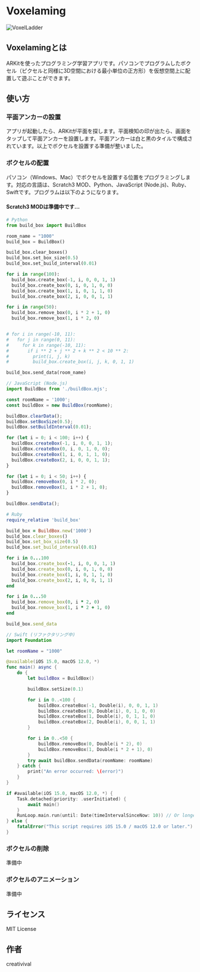 # Voxelaming

![VoxelLadder](image/voxel_ladder.jpeg)

## Voxelamingとは

ARKitを使ったプログラミング学習アプリです。パソコンでプログラムしたボクセル（ピクセルと同様に3D空間における最小単位の正方形）を仮想空間上に配置して遊ぶことができます。

## 使い方

### 平面アンカーの設置

アプリが起動したら、ARKitが平面を探します。平面検知の印が出たら、画面をタップして平面アンカーを設置します。平面アンカーは白と黒のタイルで構成されています。以上でボクセルを設置する準備が整いました。

### ボクセルの配置

パソコン（Windows、Mac）でボクセルを設置する位置をプログラミングします。対応の言語は、Scratch3 MOD、Python、JavaScript (Node.js)、Ruby、Swiftです。プログラムは以下のようになります。

#### Scratch3 MODは準備中です...

```python
# Python
from build_box import BuildBox

room_name = "1000"
build_box = BuildBox()

build_box.clear_boxes()
build_box.set_box_size(0.5)
build_box.set_build_interval(0.01)

for i in range(100):
  build_box.create_box(-1, i, 0, 0, 1, 1)
  build_box.create_box(0, i, 0, 1, 0, 0)
  build_box.create_box(1, i, 0, 1, 1, 0)
  build_box.create_box(2, i, 0, 0, 1, 1)

for i in range(50):
  build_box.remove_box(0, i * 2 + 1, 0)
  build_box.remove_box(1, i * 2, 0)


# for i in range(-10, 11):
#   for j in range(0, 11):
#     for k in range(-10, 11):
#       if i ** 2 + j ** 2 + k ** 2 < 10 ** 2:
#         print(i, j, k)
#         build_box.create_box(i, j, k, 0, 1, 1)

build_box.send_data(room_name)
```

```javascript
// JavaScript (Node.js)
import BuildBox from './buildBox.mjs';

const roomName = '1000';
const buildBox = new BuildBox(roomName);

buildBox.clearData();
buildBox.setBoxSize(0.5);
buildBox.setBuildInterval(0.01);

for (let i = 0; i < 100; i++) {
  buildBox.createBox(-1, i, 0, 0, 1, 1);
  buildBox.createBox(0, i, 0, 1, 0, 0);
  buildBox.createBox(1, i, 0, 1, 1, 0);
  buildBox.createBox(2, i, 0, 0, 1, 1);
}

for (let i = 0; i < 50; i++) {
  buildBox.removeBox(0, i * 2, 0);
  buildBox.removeBox(1, i * 2 + 1, 0);
}

buildBox.sendData();
```

```ruby
# Ruby
require_relative 'build_box'

build_box = BuildBox.new('1000')
build_box.clear_boxes()
build_box.set_box_size(0.5)
build_box.set_build_interval(0.01)

for i in 0...100
  build_box.create_box(-1, i, 0, 0, 1, 1)
  build_box.create_box(0, i, 0, 1, 0, 0)
  build_box.create_box(1, i, 0, 1, 1, 0)
  build_box.create_box(2, i, 0, 0, 1, 1)
end

for i in 0...50
  build_box.remove_box(0, i * 2, 0)
  build_box.remove_box(1, i * 2 + 1, 0)
end

build_box.send_data
```

```swift
// Swift (リファクタリング中)
import Foundation

let roomName = "1000"

@available(iOS 15.0, macOS 12.0, *)
func main() async {
    do {
        let buildBox = BuildBox()

        buildBox.setSize(0.1)

        for i in 0..<100 {
            buildBox.createBox(-1, Double(i), 0, 0, 1, 1)
            buildBox.createBox(0, Double(i), 0, 1, 0, 0)
            buildBox.createBox(1, Double(i), 0, 1, 1, 0)
            buildBox.createBox(2, Double(i), 0, 0, 1, 1)
        }

        for i in 0..<50 {
            buildBox.removeBox(0, Double(i * 2), 0)
            buildBox.removeBox(1, Double(i * 2 + 1), 0)
        }
        try await buildBox.sendData(roomName: roomName)
    } catch {
        print("An error occurred: \(error)")
    }
}

if #available(iOS 15.0, macOS 12.0, *) {
    Task.detached(priority: .userInitiated) {
        await main()
    }
    RunLoop.main.run(until: Date(timeIntervalSinceNow: 10)) // Or longer depending on your needs
} else {
    fatalError("This script requires iOS 15.0 / macOS 12.0 or later.")
}
```

### ボクセルの削除

準備中

### ボクセルのアニメーション

準備中

## ライセンス

MIT License

## 作者

creativival


